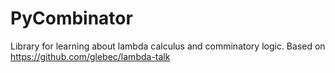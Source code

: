 # PyCombinator

Library for learning about lambda calculus and comminatory logic.
Based on https://github.com/glebec/lambda-talk